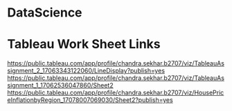 # DataScience

# Tableau Work Sheet Links 
https://public.tableau.com/app/profile/chandra.sekhar.b2707/viz/TableauAssignment_2_17063343122060/LineDisplay?publish=yes
https://public.tableau.com/app/profile/chandra.sekhar.b2707/viz/TableauAssignment_1_17062536047860/Sheet2
https://public.tableau.com/app/profile/chandra.sekhar.b2707/viz/HousePriceInflationbyRegion_17078007069030/Sheet2?publish=yes

